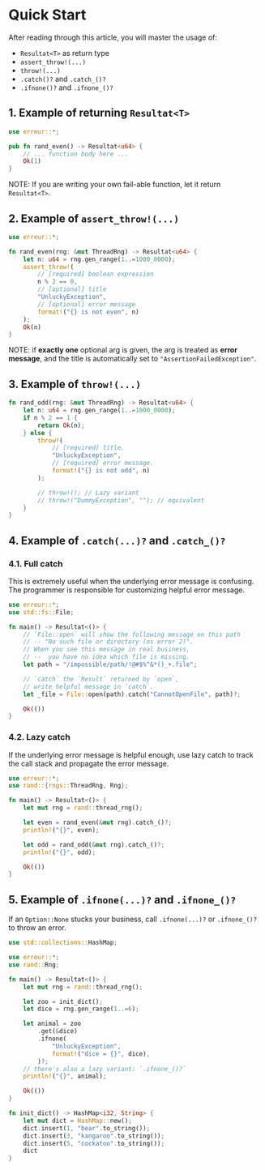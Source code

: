 # Quick Start

After reading through this article, you will master the usage of:
* `Resultat<T>` as return type
* `assert_throw!(...)`
* `throw!(...)`
* `.catch()?` and `.catch_()?`
* `.ifnone()?` and `.ifnone_()?` 

## 1. Example of returning `Resultat<T>`

```rust 
use erreur::*;

pub fn rand_even() -> Resultat<u64> {
    // ... function body here ...
    Ok(1)
}
```

NOTE: If you are writing your own fail-able function, let it return `Resultat<T>`. 

## 2. Example of `assert_throw!(...)`

```rust
use erreur::*;

fn rand_even(rng: &mut ThreadRng) -> Resultat<u64> {
    let n: u64 = rng.gen_range(1..=1000_0000);
    assert_throw!(
        // [required] boolean expression
        n % 2 == 0,
        // [optional] title          
        "UnluckyException",     
        // [optional] error message      
        format!("{} is not even", n)  
    );
    Ok(n)
}
```

NOTE: if **exactly one** optional arg is given, the arg is treated as **error message**, and the title is automatically set to `"AssertionFailedException"`.

## 3. Example of `throw!(...)`

```rust
fn rand_odd(rng: &mut ThreadRng) -> Resultat<u64> {
    let n: u64 = rng.gen_range(1..=1000_0000);
    if n % 2 == 1 {
        return Ok(n);
    } else {
        throw!(
            // [required] title.
            "UnluckyException",
            // [required] error message.
            format!("{} is not odd", n)
        );

        // throw!(); // Lazy variant
        // throw!("DummyException", ""); // equivalent
    }
}
```

## 4. Example of `.catch(...)?` and `.catch_()?`

### 4.1. Full catch

This is extremely useful when the underlying error message is confusing. The programmer is responsible for customizing helpful error message.

```rust
use erreur::*;
use std::fs::File;

fn main() -> Resultat<()> {
    // `File::open` will show the following message on this path
    // -- "No such file or directory (os error 2)".
    // When you see this message in real business, 
    // --  you have no idea which file is missing.
    let path = "/impossible/path/!@#$%^&*()_+.file";

    // `catch` the `Result` returned by `open`,
    // write helpful message in `catch`.
    let _file = File::open(path).catch("CannotOpenFile", path)?;

    Ok(())
}
```

### 4.2. Lazy catch

If the underlying error message is helpful enough, use lazy catch to track the call stack and propagate the error message.

```rust
use erreur::*;
use rand::{rngs::ThreadRng, Rng};

fn main() -> Resultat<()> {
    let mut rng = rand::thread_rng();

    let even = rand_even(&mut rng).catch_()?;
    println!("{}", even);

    let odd = rand_odd(&mut rng).catch_()?;
    println!("{}", odd);

    Ok(())
}
```

## 5. Example of `.ifnone(...)?` and `.ifnone_()?`

If an `Option::None` stucks your business, call `.ifnone(...)?` or `.ifnone_()?` to throw an error.

```rust
use std::collections::HashMap;

use erreur::*;
use rand::Rng;

fn main() -> Resultat<()> {
    let mut rng = rand::thread_rng();

    let zoo = init_dict();
    let dice = rng.gen_range(1..=6);

    let animal = zoo
        .get(&dice)
        .ifnone(
            "UnluckyException",
            format!("dice = {}", dice),
        )?;
    // there's also a lazy variant: `.ifnone_()?`
    println!("{}", animal);

    Ok(())
}

fn init_dict() -> HashMap<i32, String> {
    let mut dict = HashMap::new();
    dict.insert(1, "bear".to_string());
    dict.insert(3, "kangaroo".to_string());
    dict.insert(5, "cockatoo".to_string());
    dict
}
```
